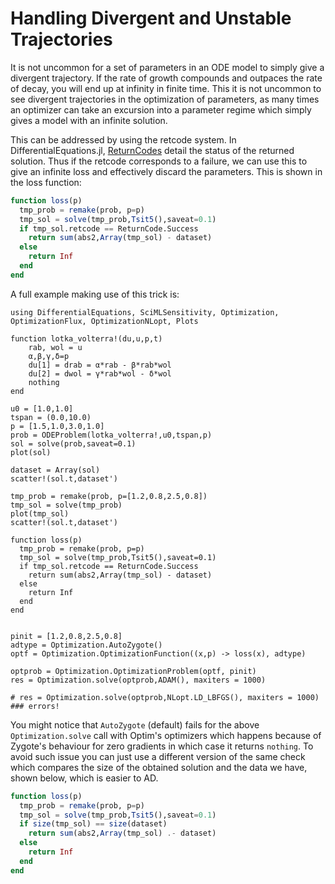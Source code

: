 # Handling Divergent and Unstable Trajectories

It is not uncommon for a set of parameters in an ODE model to simply give a
divergent trajectory. If the rate of growth compounds and outpaces the rate
of decay, you will end up at infinity in finite time. This it is not uncommon
to see divergent trajectories in the optimization of parameters, as many times
an optimizer can take an excursion into a parameter regime which simply gives
a model with an infinite solution.

This can be addressed by using the retcode system. In DifferentialEquations.jl,
[ReturnCodes](https://docs.sciml.ai/DiffEqDocs/stable/basics/solution/#retcodes) detail
the status of the returned solution. Thus if the retcode corresponds to a
failure, we can use this to give an infinite loss and effectively discard the
parameters. This is shown in the loss function:

```julia
function loss(p)
  tmp_prob = remake(prob, p=p)
  tmp_sol = solve(tmp_prob,Tsit5(),saveat=0.1)
  if tmp_sol.retcode == ReturnCode.Success
    return sum(abs2,Array(tmp_sol) - dataset)
  else
    return Inf
  end
end
```

A full example making use of this trick is:

```@example divergence
using DifferentialEquations, SciMLSensitivity, Optimization, OptimizationFlux, OptimizationNLopt, Plots

function lotka_volterra!(du,u,p,t)
    rab, wol = u
    α,β,γ,δ=p
    du[1] = drab = α*rab - β*rab*wol
    du[2] = dwol = γ*rab*wol - δ*wol
    nothing
end

u0 = [1.0,1.0]
tspan = (0.0,10.0)
p = [1.5,1.0,3.0,1.0]
prob = ODEProblem(lotka_volterra!,u0,tspan,p)
sol = solve(prob,saveat=0.1)
plot(sol)

dataset = Array(sol)
scatter!(sol.t,dataset')

tmp_prob = remake(prob, p=[1.2,0.8,2.5,0.8])
tmp_sol = solve(tmp_prob)
plot(tmp_sol)
scatter!(sol.t,dataset')

function loss(p)
  tmp_prob = remake(prob, p=p)
  tmp_sol = solve(tmp_prob,Tsit5(),saveat=0.1)
  if tmp_sol.retcode == ReturnCode.Success
    return sum(abs2,Array(tmp_sol) - dataset)
  else
    return Inf
  end
end


pinit = [1.2,0.8,2.5,0.8]
adtype = Optimization.AutoZygote()
optf = Optimization.OptimizationFunction((x,p) -> loss(x), adtype)

optprob = Optimization.OptimizationProblem(optf, pinit)
res = Optimization.solve(optprob,ADAM(), maxiters = 1000)

# res = Optimization.solve(optprob,NLopt.LD_LBFGS(), maxiters = 1000) ### errors!
```

You might notice that `AutoZygote` (default) fails for the above `Optimization.solve` call with Optim's optimizers which happens because
of Zygote's behaviour for zero gradients in which case it returns `nothing`. To avoid such issue you can just use a different version of the same check which compares the size of the obtained 
solution and the data we have, shown below, which is easier to AD.

```julia
function loss(p)
  tmp_prob = remake(prob, p=p)
  tmp_sol = solve(tmp_prob,Tsit5(),saveat=0.1)
  if size(tmp_sol) == size(dataset)
    return sum(abs2,Array(tmp_sol) .- dataset)
  else
    return Inf
  end
end
```
